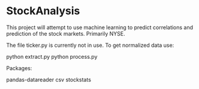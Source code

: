 # StockAnalysis
This project will attempt to use machine learning to predict correlations and prediction of the stock markets. Primarily NYSE.

The file ticker.py is currently not in use. To get normalized data use:

python extract.py <ticker>
python process.py


Packages:

pandas-datareader
csv
stockstats


